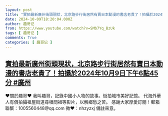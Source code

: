 ```yaml
---
layout: post
title: "實拍最新廣州街頭現狀，北京路步行街居然有賣日本動漫的書店老貴了！拍攝於2024年10月9日下午6點45分 #廣州"
date: 2024-10-09T18:20:04.000Z
author: 趣哥记
from: https://www.youtube.com/watch?v=SMb7Yq_BzUk
tags: [ 趣哥记 ]
comments: True
categories: [ 趣哥记 ]
---
```

<!--1728498004000-->
[實拍最新廣州街頭現狀，北京路步行街居然有賣日本動漫的書店老貴了！拍攝於2024年10月9日下午6點45分 #廣州](https://www.youtube.com/watch?v=SMb7Yq_BzUk)
------

<div>
♥關於趣哥♥  我叫趣哥，記錄中國小人物的故事。街拍城市美好記憶。  代海外華人有償拍攝祖屋街道尋根問祖等影片，以解鄉愁之苦。  感謝大家厚愛訂閱！郵箱聯繫：1005560448@qq.com 微❤：nhzyzxj 備註來意。
</div>
